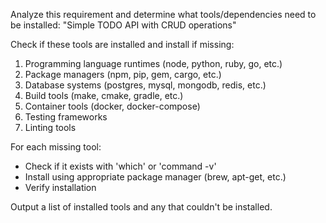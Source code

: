 Analyze this requirement and determine what tools/dependencies need to be installed:
"Simple TODO API with CRUD operations"

Check if these tools are installed and install if missing:
1. Programming language runtimes (node, python, ruby, go, etc.)
2. Package managers (npm, pip, gem, cargo, etc.)
3. Database systems (postgres, mysql, mongodb, redis, etc.)
4. Build tools (make, cmake, gradle, etc.)
5. Container tools (docker, docker-compose)
6. Testing frameworks
7. Linting tools

For each missing tool:
- Check if it exists with 'which' or 'command -v'
- Install using appropriate package manager (brew, apt-get, etc.)
- Verify installation

Output a list of installed tools and any that couldn't be installed.
